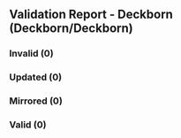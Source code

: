 ## Validation Report - Deckborn (Deckborn/Deckborn)


### Invalid (0)
### Updated (0)
### Mirrored (0)
### Valid (0)
